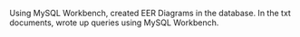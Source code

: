 Using MySQL Workbench, created EER Diagrams in the database. 
In the txt documents, wrote up queries using MySQL Workbench.
